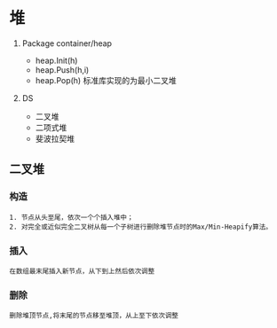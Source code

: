 # 堆

1. Package container/heap
    + heap.Init(h)
    + heap.Push(h,i)
    + heap.Pop(h)
    标准库实现的为最小二叉堆

2. DS
    - 二叉堆
    - 二项式堆
    - 斐波拉契堆

## 二叉堆

### 构造

    1. 节点从头至尾，依次一个个插入堆中；
    2. 对完全或近似完全二叉树从每一个子树进行删除堆节点时的Max/Min-Heapify算法。

### 插入

    在数组最末尾插入新节点，从下到上然后依次调整

### 删除

    删除堆顶节点,将末尾的节点移至堆顶，从上至下依次调整